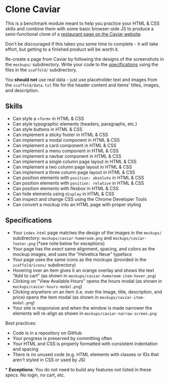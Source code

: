 # Clone Caviar

This is a benchmark module meant to help you practice your HTML & CSS skills and combine them with some basic browser-side JS to produce a semi-functional clone of a [restaurant page on the Caviar website](https://www.trycaviar.com/sf-east-bay/homeroom-151).

Don't be discouraged if this takes you some time to complete - it will take effort, but getting to a finished product will be worth it.

Re-create a page from Caviar by following the designs of the screenshots in the `mockups/` subdirectory. Write your code to the [specifications](#specifications) using the files in the `scaffold/` subdirectory.

You **should not** use real data - just use placeholder text and images from the `scaffold/data.txt` file for the header content and items' titles, images, and description.

## Skills

- Can style a `<form>` in HTML & CSS
- Can style typographic elements (headers, paragraphs, etc.)
- Can style buttons in HTML & CSS
- Can implement a sticky footer in HTML & CSS
- Can implement a modal component in HTML & CSS
- Can implement a card component in HTML & CSS
- Can implement a menu component in HTML & CSS
- Can implement a navbar component in HTML & CSS
- Can implement a single column page layout in HTML & CSS
- Can implement a two column page layout in HTML & CSS
- Can implement a three column page layout in HTML & CSS
- Can position elements with `position: absolute` in HTML & CSS
- Can position elements with `position: relative` in HTML & CSS
- Can position elements with flexbox in HTML & CSS
- Can hide elements using `display` in HTML & CSS
- Can inspect and change CSS using the Chrome Developer Tools
- Can convert a mockup into an HTML page with proper styling

## Specifications

- Your `index.html` page matches the design of the images in the `mockups/` subdirectory: `mockups/caviar-homeroom.png` and `mockups/caviar-footer.png` (\*see note below for exceptions)
- Your page has the _exact_ same alignment, spacing, and colors as the mockup images, and uses the "Helvetica Neue" typeface
- Your page uses the same icons as the mockups (provided in the `scaffold/icons/` subdirectory)
- Hovering over an item gives it an orange overlay and shows the text "Add to cart" (as shown in `mockups/caviar-homeroom-item-hover.png`)
- Clicking on "View Available Hours" opens the hours modal (as shown in `mockups/caviar-hours-modal.png`)
- Clicking _anywhere_ on an item (i.e. over the image, title, description, and price) opens the item modal (as shown in `mockups/caviar-item-modal.png`)
- Your site is responsive and when the window is made narrower the elements will re-align as shown in `mockups/caviar-narrow-screen.png`

Best practices:

- Code is in a repository on GitHub
- Your progress is preserved by committing often
- Your HTML and CSS is properly formatted with consistent indentation and spacing
- There is no unused code (e.g. HTML elements with classes or IDs that aren't styled in CSS or used by JS)

\* **Exceptions**: You do not need to build any features not listed in these specs. No login, no cart, etc.
